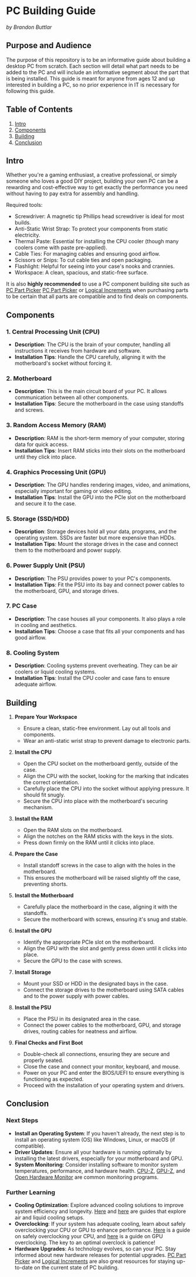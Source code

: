 # PC Building Guide
*by Brandon Buttlar*

## Purpose and Audience
The purpose of this repository is to be an informative guide about building a desktop PC from scratch. Each section will detail what part needs to be added to the PC and will include an informative segment about the part that is being installed. This guide is meant for anyone from ages 12 and up interested in building a PC, so no prior experience in IT is necessary for following this guide.

## Table of Contents
1. [Intro](#Intro)
2. [Components](#Components)
3. [Building](#Building)
4. [Conclusion](#Conclusion)

## Intro
Whether you're a gaming enthusiast, a creative professional, or simply someone who loves a good DIY project, building your own PC can be a rewarding and cost-effective way to get exactly the performance you need without having to pay extra for assembly and handling.

Required tools:

* Screwdriver: A magnetic tip Phillips head screwdriver is ideal for most builds.
* Anti-Static Wrist Strap: To protect your components from static electricity.
* Thermal Paste: Essential for installing the CPU cooler (though many coolers come with paste pre-applied).
* Cable Ties: For managing cables and ensuring good airflow.
* Scissors or Snips: To cut cable ties and open packaging.
* Flashlight: Helpful for seeing into your case's nooks and crannies.
* Workspace: A clean, spacious, and static-free surface.

It is also **highly recommended** to use a PC component building site such as [PC Part Picker](https://pcpartpicker.com/list/) <a href="[http://example.com/](https://pcpartpicker.com/list/)" target="_blank">PC Part Picker</a>
 or [Logical Increments](https://www.logicalincrements.com/) when purchasing parts to be certain that all parts are compatible and to find deals on components.

## Components

### 1. **Central Processing Unit (CPU)**
   - **Description**: The CPU is the brain of your computer, handling all instructions it receives from hardware and software.
   - **Installation Tips**: Handle the CPU carefully, aligning it with the motherboard's socket without forcing it.

### 2. **Motherboard**
   - **Description**: This is the main circuit board of your PC. It allows communication between all other components.
   - **Installation Tips**: Secure the motherboard in the case using standoffs and screws.

### 3. **Random Access Memory (RAM)**
   - **Description**: RAM is the short-term memory of your computer, storing data for quick access.
   - **Installation Tips**: Insert RAM sticks into their slots on the motherboard until they click into place.

### 4. **Graphics Processing Unit (GPU)**
   - **Description**: The GPU handles rendering images, video, and animations, especially important for gaming or video editing.
   - **Installation Tips**: Install the GPU into the PCIe slot on the motherboard and secure it to the case.

### 5. **Storage (SSD/HDD)**
   - **Description**: Storage devices hold all your data, programs, and the operating system. SSDs are faster but more expensive than HDDs.
   - **Installation Tips**: Mount the storage drives in the case and connect them to the motherboard and power supply.

### 6. **Power Supply Unit (PSU)**
   - **Description**: The PSU provides power to your PC's components.
   - **Installation Tips**: Fit the PSU into its bay and connect power cables to the motherboard, GPU, and storage drives.

### 7. **PC Case**
   - **Description**: The case houses all your components. It also plays a role in cooling and aesthetics.
   - **Installation Tips**: Choose a case that fits all your components and has good airflow.

### 8. **Cooling System**
   - **Description**: Cooling systems prevent overheating. They can be air coolers or liquid cooling systems.
   - **Installation Tips**: Install the CPU cooler and case fans to ensure adequate airflow.

## Building

1. **Prepare Your Workspace**
   - Ensure a clean, static-free environment. Lay out all tools and components.
   - Wear an anti-static wrist strap to prevent damage to electronic parts.

2. **Install the CPU**
   - Open the CPU socket on the motherboard gently, outside of the case.
   - Align the CPU with the socket, looking for the marking that indicates the correct orientation.
   - Carefully place the CPU into the socket without applying pressure. It should fit snugly.
   - Secure the CPU into place with the motherboard's securing mechanism.
  
3. **Install the RAM**
   - Open the RAM slots on the motherboard.
   - Align the notches on the RAM sticks with the keys in the slots.
   - Press down firmly on the RAM until it clicks into place.

4. **Prepare the Case**
   - Install standoff screws in the case to align with the holes in the motherboard.
   - This ensures the motherboard will be raised slightly off the case, preventing shorts.

5. **Install the Motherboard**
   - Carefully place the motherboard in the case, aligning it with the standoffs.
   - Secure the motherboard with screws, ensuring it's snug and stable.
  
6. **Install the GPU**
   - Identify the appropriate PCIe slot on the motherboard.
   - Align the GPU with the slot and gently press down until it clicks into place.
   - Secure the GPU to the case with screws.

7. **Install Storage**
   - Mount your SSD or HDD in the designated bays in the case.
   - Connect the storage drives to the motherboard using SATA cables and to the power supply with power cables.

8. **Install the PSU**
   - Place the PSU in its designated area in the case.
   - Connect the power cables to the motherboard, GPU, and storage drives, routing cables for neatness and airflow.

9. **Final Checks and First Boot**
   - Double-check all connections, ensuring they are secure and properly seated.
   - Close the case and connect your monitor, keyboard, and mouse.
   - Power on your PC and enter the BIOS/UEFI to ensure everything is functioning as expected.
   - Proceed with the installation of your operating system and drivers.

## Conclusion

### Next Steps
- **Install an Operating System**: If you haven't already, the next step is to install an operating system (OS) like Windows, Linux, or macOS (if compatible).
- **Driver Updates**: Ensure all your hardware is running optimally by installing the latest drivers, especially for your motherboard and GPU.
- **System Monitoring**: Consider installing software to monitor system temperatures, performance, and hardware health. [CPU-Z](https://www.cpuid.com/softwares/cpu-z.html), [GPU-Z](https://www.techpowerup.com/download/techpowerup-gpu-z/), and [Open Hardware Monitor](https://openhardwaremonitor.org/downloads/) are common monitoring programs. 

### Further Learning
- **Cooling Optimization**: Explore advanced cooling solutions to improve system efficiency and longevity. [Here](https://www.pcmag.com/how-to/pc-cooling-101-how-to-buy-the-right-air-or-water-cooler-for-your-desktop) and [here](https://performancepsu.com/ultimate-guide-to-custom-watercooling-your-pc/) are guides that explore air and liquid cooling setups.
- **Overclocking**: If your system has adequate cooling, learn about safely overclocking your CPU or GPU to enhance performance. [Here](https://www.avast.com/c-how-to-overclock-cpu) is a guide on safely overclocking your CPU, and [here](https://www.xda-developers.com/how-overclock-gpu/) is a guide on GPU overclocking. The key to an optimal overclock is patience!
- **Hardware Upgrades**: As technology evolves, so can your PC. Stay informed about new hardware releases for potential upgrades. [PC Part Picker](https://pcpartpicker.com/list/) and [Logical Increments](https://www.logicalincrements.com/) are also great resources for staying up-to-date on the current state of PC building.
